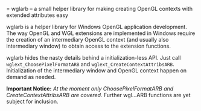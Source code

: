= wglarb – a small helper library for making creating OpenGL contexts with extended attributes easy

wglarb is a helper library for Windows OpenGL application development. The way
OpenGL and WGL extensions are implemented in Windows require the creation of
an intermediary OpenGL context (and usually also intermediary window) to obtain
access to the extension functions.

wglarb hides the nasty details behind a initialization-less API. Just call
`wglext_ChoosePixelFormatARB` and `wglext_CreateContextAttribsARB`. Initialization
of the intermediary window and OpenGL context happen on demand as needed.

**Important Notice:** 
*At the moment only ChoosePixelFormatARB and CreateContextAttribsARB are covered.*
Further wgl…ARB functions are yet subject for inclusion.
